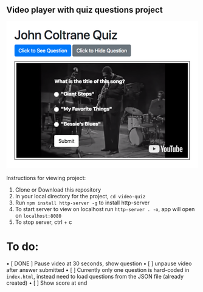 ## Video player with quiz questions project

![screenshot of video quiz](assets/images/screencapture-video-quiz.png)

Instructions for viewing project:

1. Clone or Download this repository
2. In your local directory for the project, `cd video-quiz`
3. Run `npm install http-server -g` to install http-server
4. To start server to view on localhost run `http-server . -o`, app will open on `localhost:8080`
5. To stop server, ctrl + c

# To do:

• [ DONE ] Pause video at 30 seconds, show question
    • [ ] unpause video after answer submitted
• [ ] Currently only one question is hard-coded in `index.html`, instead need to load questions from the JSON file (already created)
• [ ] Show score at end

